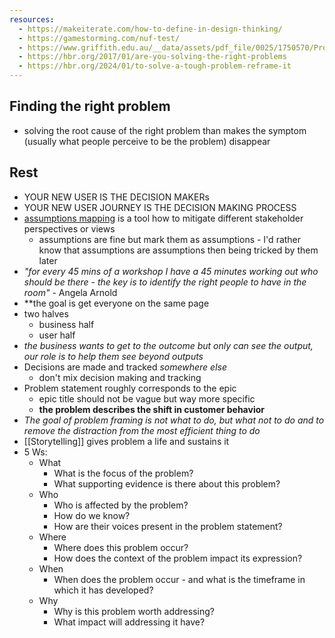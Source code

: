 ```yaml
---
resources:
  - https://makeiterate.com/how-to-define-in-design-thinking/
  - https://gamestorming.com/nuf-test/
  - https://www.griffith.edu.au/__data/assets/pdf_file/0025/1750570/Problem-Framing-Canvas-Handbook.pdf
  - https://hbr.org/2017/01/are-you-solving-the-right-problems
  - https://hbr.org/2024/01/to-solve-a-tough-problem-reframe-it
---
```

## Finding the right problem
- solving the root cause of the right problem than makes the symptom (usually what people perceive to be the problem) disappear
## Rest
- YOUR NEW USER IS THE DECISION MAKERs
- YOUR NEW USER JOURNEY IS THE DECISION MAKING PROCESS
- [assumptions mapping](https://www.mural.co/blog/intro-assumptions-mapping) is a tool how to mitigate different stakeholder perspectives or views
	- assumptions are fine but mark them as assumptions - I'd rather know that assumptions are assumptions then being tricked by them later
- _"for every 45 mins of a workshop I have a 45 minutes working out who should be there - the key is to identify the right people to have in the room"_ - Angela Arnold
- **the goal is get everyone on the same page
- two halves
	- business half
	- user half
- _the business wants to get to the outcome but only can see the output, our role is to help them see beyond outputs_
- Decisions are made and tracked _somewhere else_
	- don't mix decision making and tracking
- Problem statement roughly corresponds to the epic
	- epic title should not be vague but way more specific
	- __the problem describes the shift in customer behavior__
- _The goal of problem framing is not what to do, but what not to do and to remove the distraction from the most efficient thing to do_
- [[Storytelling]] gives problem a life and sustains it
- 5 Ws:
	- What
		- What is the focus of the problem?
		- What supporting evidence is there about this problem?
	- Who
		- Who is affected by the problem?
		- How do we know?
		- How are their voices present in the problem statement?
	- Where
		- Where does this problem occur?
		- How does the context of the problem impact its expression?
	- When
		- When does the problem occur - and what is the timeframe in which it has developed?
	- Why
		- Why is this problem worth addressing?
		- What impact will addressing it have?